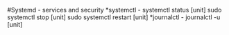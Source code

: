 #Systemd - services and security
*systemctl - systemctl status [unit]
sudo systemctl stop [unit]
sudo systemctl restart [unit]
*journalctl - journalctl -u [unit]


